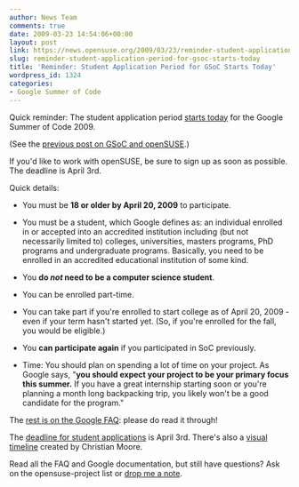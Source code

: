 ```yaml
---
author: News Team
comments: true
date: 2009-03-23 14:54:06+00:00
layout: post
link: https://news.opensuse.org/2009/03/23/reminder-student-application-period-for-gsoc-starts-today/
slug: reminder-student-application-period-for-gsoc-starts-today
title: 'Reminder: Student Application Period for GSoC Starts Today'
wordpress_id: 1324
categories:
- Google Summer of Code
---
```


Quick reminder: The student application period [starts today](http://socghop.appspot.com/program/home/google/gsoc2009) for the Google Summer of Code 2009.

(See the [previous post on GSoC and openSUSE](http://news.opensuse.org/2009/03/19/opensuse-project-accepted-to-google-summer-of-code-2009/).)

If you'd like to work with openSUSE, be sure to sign up as soon as possible. The deadline is April 3rd.

Quick details:



	
  * You must be **18 or older by April 20, 2009** to participate.

	
  * You must be a student, which Google defines as:
an individual enrolled in or accepted into an accredited institution including (but not necessarily limited to) colleges, universities, masters programs, PhD programs and undergraduate programs. Basically, you need to be enrolled in an accredited educational institution of some kind.

	
  * You **do _not_ need to be a computer science student**.

	
  * You can be enrolled part-time.

	
  * You can take part if you're enrolled to start college as of April 20, 2009 - even if your term hasn't started yet. (So, if you're enrolled for the fall, you would be eligible.)

	
  * You **can participate again** if you participated in SoC previously.

	
  * Time: You should plan on spending a lot of time on your project. As Google says, "**you should expect your project to be your primary focus this summer.** If you have a great internship starting soon or you're planning a month long backpacking trip, you likely won't be a good candidate for the program."


The [rest is on the Google FAQ](http://socghop.appspot.com/document/show/program/google/gsoc2009/faqs#eligibility): please do read it through!

The [deadline for student applications](http://socghop.appspot.com/document/show/program/google/gsoc2009/faqs#timeline) is April 3rd. There's also a [visual timeline](http://is.gd/oyaO) created by Christian Moore.

Read all the FAQ and Google documentation, but still have questions? Ask on the opensuse-project list or [drop me a note](mailto:zonker@opensuse.org).
